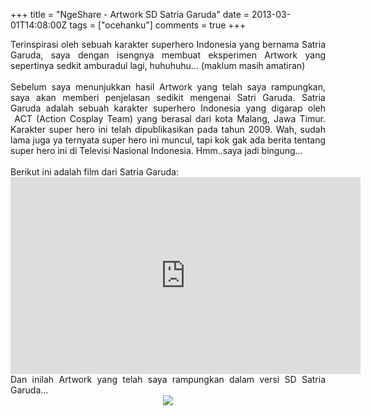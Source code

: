 +++
title = "NgeShare - Artwork SD Satria Garuda"
date = 2013-03-01T14:08:00Z
tags = ["ocehanku"]
comments = true
+++

<div style="text-align: justify;">Terinspirasi oleh sebuah karakter superhero Indonesia yang bernama Satria Garuda, saya dengan isengnya membuat eksperimen Artwork yang sepertinya sedkit amburadul lagi, huhuhuhu... (maklum masih amatiran)<br /><br />
Sebelum saya menunjukkan hasil Artwork yang telah saya rampungkan, saya akan memberi penjelasan sedikit mengenai Satri Garuda. Satria Garuda adalah sebuah karakter superhero Indonesia yang digarap oleh &nbsp;ACT (Action Cosplay Team) yang berasal dari kota Malang, Jawa Timur. Karakter super hero ini telah dipublikasikan pada tahun 2009. Wah, sudah lama juga ya ternyata super hero ini muncul, tapi kok gak ada berita tentang super hero ini di Televisi Nasional Indonesia. Hmm..saya jadi bingung...<br /><br />
Berikut ini adalah film dari Satria Garuda:<br />
<iframe width="560" height="315" src="https://www.youtube.com/embed/KQG7WFO-uVw" frameborder="0" allow="accelerometer; autoplay; encrypted-media; gyroscope; picture-in-picture" allowfullscreen></iframe><br />Dan inilah Artwork yang telah saya rampungkan dalam versi SD Satria Garuda...<br /><center><img border="0" src="https://3.bp.blogspot.com/-EKKIHzGOny0/UTBSl6f-4gI/AAAAAAAABlA/k0r-e1txMMg/s1600/SD+Satria+Garuda.png" /></center></div>
